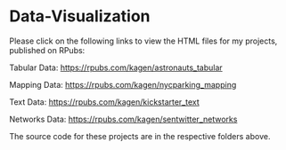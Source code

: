 # Data-Visualization

Please click on the following links to view the HTML files for my projects, published on RPubs: 

Tabular Data: https://rpubs.com/kagen/astronauts_tabular

Mapping Data: https://rpubs.com/kagen/nycparking_mapping

Text Data: https://rpubs.com/kagen/kickstarter_text

Networks Data: https://rpubs.com/kagen/sentwitter_networks

The source code for these projects are in the respective folders above. 
